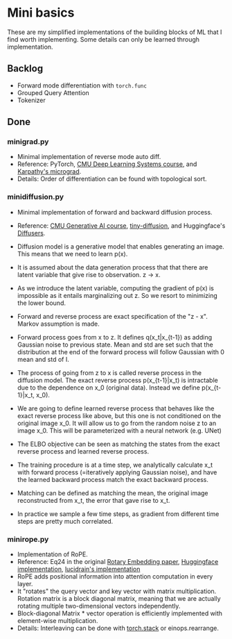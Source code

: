 # Mini basics
These are my simplified implementations of the building blocks of ML that I find worth implementing. Some details can only be learned through implementation.


## Backlog
* Forward mode differentiation with `torch.func`
* Grouped Query Attention
* Tokenizer


## Done
### minigrad.py
* Minimal implementation of reverse mode auto diff.
* Reference: PyTorch, [CMU Deep Learning Systems course](https://github.com/dlsyscourse/hw1/blob/main/hw1.ipynb), and [Karpathy's micrograd](https://github.com/karpathy/micrograd).
* Details: Order of differentiation can be found with topological sort.

### minidiffusion.py
* Minimal implementation of forward and backward diffusion process.
* Reference: [CMU Generative AI course](https://www.cs.cmu.edu/~mgormley/courses/10423/coursework.html), [tiny-diffusion](https://github.com/tanelp/tiny-diffusion?tab=readme-ov-file), and Huggingface's [Diffusers](https://github.com/huggingface/diffusers/blob/main/src/diffusers/models/unets/unet_2d.py).
* Diffusion model is a generative model that enables generating an image. This means that we need to learn p(x).
* It is assumed about the data generation process that that there are latent variable that give rise to observation. z -> x.
* As we introduce the latent variable, computing the gradient of p(x) is impossible as it entails marginalizing out z. So we resort to minimizing the lower bound.

* Forward and reverse process are exact specification of the "z - x". Markov assumption is made.
* Forward process goes from x to z. It defines q(x_t|x_{t-1}) as adding Gaussian noise to previous state. Mean and std are set such that the distribution at the end of the forward process will follow Gaussian with 0 mean and std of I.
* The process of going from z to x is called reverse process in the diffusion model. The exact reverse process p(x_{t-1}|x_t) is intractable due to the dependence on x_0 (original data). Instead we define p(x_{t-1}|x_t, x_0).
* We are going to define learned reverse process that behaves like the exact reverse process like above, but this one is not conditioned on the original image x_0. It will allow us to go from the random noise z to an image x_0. This will be parameterized with a neural network (e.g. UNet)

* The ELBO objective can be seen as matching the states from the exact reverse process and learned reverse process.

* The training procedure is at a time step, we analytically calculate x_t with forward process (=iteratively applying Gaussian noise), and have the learned backward process match the exact backward process.
* Matching can be defined as matching the mean, the original image reconstructed from x_t, the error that gave rise to x_t.
* In practice we sample a few time steps, as gradient from different time steps are pretty much correlated.


### minirope.py
* Implementation of RoPE.
* Reference: Eq24 in the original [Rotary Embedding paper](https://arxiv.org/pdf/2104.09864.pdf), [Huggingface implementation](https://github.com/huggingface/transformers/blob/8e164c5400b7b413c7b8fb32e35132001effc970/src/transformers/models/roformer/modeling_roformer.py#L319), [lucidrain's implementation](https://github.com/lucidrains/rotary-embedding-torch/blob/783d17820ac1e75e918ae2128ab8bbcbe4985362/rotary_embedding_torch/rotary_embedding_torch.py#L36)
* RoPE adds positional information into attention computation in every layer.
* It "rotates" the query vector and key vector with matrix multiplication. Rotation matrix is a block diagonal matrix, meaning that we are actually rotating multiple two-dimensional vectors independently.
* Block-diagonal Matrix * vector operation is efficiently implemented with element-wise multiplication.
* Details: Interleaving can be done with [torch.stack](https://discuss.pytorch.org/t/how-to-interleave-two-tensors-along-certain-dimension/11332/2) or einops.rearrange.
